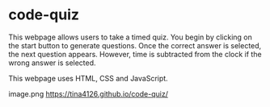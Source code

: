 # code-quiz

This webpage allows users to take a timed quiz. You begin by clicking on the start button to generate questions. Once the correct answer is selected, the next question appears. However, time is subtracted from the clock if the wrong answer is selected. 

This webpage uses HTML, CSS and JavaScript.

image.png
https://tina4126.github.io/code-quiz/